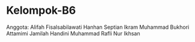 # Kelompok-B6
Anggota:
Alifah Fisalsabilawati
Hanhan Septian
Ikram Muhammad Bukhori Attamimi
Jamilah Handini
Muhammad Rafli Nur Ikhsan
